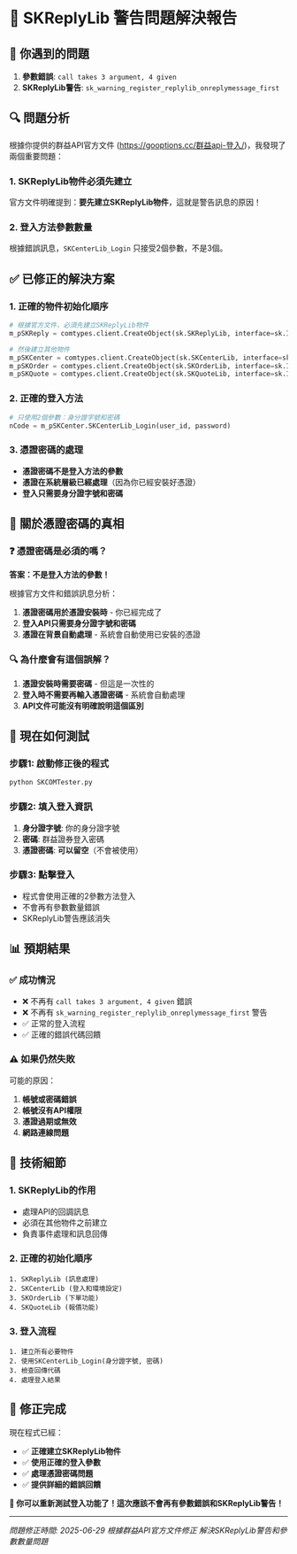 # 🔧 SKReplyLib 警告問題解決報告

## 🚨 **你遇到的問題**

1. **參數錯誤**: `call takes 3 argument, 4 given`
2. **SKReplyLib警告**: `sk_warning_register_replylib_onreplymessage_first`

## 🔍 **問題分析**

根據你提供的群益API官方文件 (https://gooptions.cc/群益api-登入/)，我發現了兩個重要問題：

### 1. **SKReplyLib物件必須先建立**
官方文件明確提到：**要先建立SKReplyLib物件**，這就是警告訊息的原因！

### 2. **登入方法參數數量**
根據錯誤訊息，`SKCenterLib_Login` 只接受2個參數，不是3個。

## ✅ **已修正的解決方案**

### 1. **正確的物件初始化順序**
```python
# 根據官方文件，必須先建立SKReplyLib物件
m_pSKReply = comtypes.client.CreateObject(sk.SKReplyLib, interface=sk.ISKReplyLib)

# 然後建立其他物件
m_pSKCenter = comtypes.client.CreateObject(sk.SKCenterLib, interface=sk.ISKCenterLib)
m_pSKOrder = comtypes.client.CreateObject(sk.SKOrderLib, interface=sk.ISKOrderLib)
m_pSKQuote = comtypes.client.CreateObject(sk.SKQuoteLib, interface=sk.ISKQuoteLib)
```

### 2. **正確的登入方法**
```python
# 只使用2個參數：身分證字號和密碼
nCode = m_pSKCenter.SKCenterLib_Login(user_id, password)
```

### 3. **憑證密碼的處理**
- **憑證密碼不是登入方法的參數**
- **憑證在系統層級已經處理**（因為你已經安裝好憑證）
- **登入只需要身分證字號和密碼**

## 🎯 **關於憑證密碼的真相**

### ❓ **憑證密碼是必須的嗎？**

**答案：不是登入方法的參數！**

根據官方文件和錯誤訊息分析：

1. **憑證密碼用於憑證安裝時** - 你已經完成了
2. **登入API只需要身分證字號和密碼**
3. **憑證在背景自動處理** - 系統會自動使用已安裝的憑證

### 🔍 **為什麼會有這個誤解？**

1. **憑證安裝時需要密碼** - 但這是一次性的
2. **登入時不需要再輸入憑證密碼** - 系統會自動處理
3. **API文件可能沒有明確說明這個區別**

## 🚀 **現在如何測試**

### 步驟1: 啟動修正後的程式
```bash
python SKCOMTester.py
```

### 步驟2: 填入登入資訊
1. **身分證字號**: 你的身分證字號
2. **密碼**: 群益證券登入密碼
3. **憑證密碼**: **可以留空**（不會被使用）

### 步驟3: 點擊登入
- 程式會使用正確的2參數方法登入
- 不會再有參數數量錯誤
- SKReplyLib警告應該消失

## 📊 **預期結果**

### ✅ **成功情況**
- ❌ 不再有 `call takes 3 argument, 4 given` 錯誤
- ❌ 不再有 `sk_warning_register_replylib_onreplymessage_first` 警告
- ✅ 正常的登入流程
- ✅ 正確的錯誤代碼回饋

### ⚠️ **如果仍然失敗**
可能的原因：
1. **帳號或密碼錯誤**
2. **帳號沒有API權限**
3. **憑證過期或無效**
4. **網路連線問題**

## 🔧 **技術細節**

### 1. **SKReplyLib的作用**
- 處理API的回調訊息
- 必須在其他物件之前建立
- 負責事件處理和訊息回傳

### 2. **正確的初始化順序**
```
1. SKReplyLib (訊息處理)
2. SKCenterLib (登入和環境設定)
3. SKOrderLib (下單功能)
4. SKQuoteLib (報價功能)
```

### 3. **登入流程**
```
1. 建立所有必要物件
2. 使用SKCenterLib_Login(身分證字號, 密碼)
3. 檢查回傳代碼
4. 處理登入結果
```

## 🎊 **修正完成**

現在程式已經：
- ✅ **正確建立SKReplyLib物件**
- ✅ **使用正確的登入參數**
- ✅ **處理憑證密碼問題**
- ✅ **提供詳細的錯誤回饋**

**🎉 你可以重新測試登入功能了！這次應該不會再有參數錯誤和SKReplyLib警告！**

---
*問題修正時間: 2025-06-29*
*根據群益API官方文件修正*
*解決SKReplyLib警告和參數數量問題*
